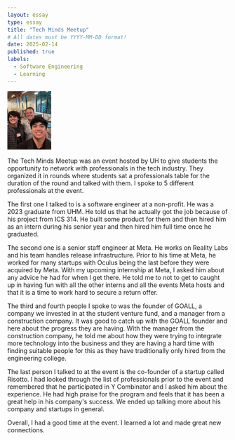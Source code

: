 ```yaml
---
layout: essay
type: essay
title: "Tech Minds Meetup"
# All dates must be YYYY-MM-DD format!
date: 2025-02-14
published: true
labels:
  - Software Engineering
  - Learning
---
```


<img width="100px" class="rounded float-start pe-4" src="../img/techmindsmeetup.jpeg">

The Tech Minds Meetup was an event hosted by UH to give students the opportunity to network with professionals in the tech industry. They organized it in rounds where students sat a professionals table for the duration of the round and talked with them. I spoke to 5 different professionals at the event.

The first one I talked to is a software engineer at a non-profit. He was a 2023 graduate from UHM. He told us that he actually got the job because of his project from ICS 314. He built some product for them and then hired him as an intern during his senior year and then hired him full time once he graduated.

The second one is a senior staff engineer at Meta. He works on Reality Labs and his team handles release infrastructure. Prior to his time at Meta, he worked for many startups with Oculus being the last before they were acquired by Meta. With my upcoming internship at Meta, I asked him about any advice he had for when I get there. He told me to not to get to caught up in having fun with all the other interns and all the events Meta hosts and that it is a time to work hard to secure a return offer.

The third and fourth people I spoke to was the founder of GOALL, a company we invested in at the student venture fund, and a manager from a construction company. It was good to catch up with the GOALL founder and here about the progress they are having. With the manager from the construction company, he told me about how they were trying to integrate more technology into the business and they are having a hard time with finding suitable people for this as they have traditionally only hired from the engineering college.

The last person I talked to at the event is the co-founder of a startup called Risotto. I had looked through the list of professionals prior to the event and remembered that he participated in Y Combinator and I asked him about the experience. He had high praise for the program and feels that it has been a great help in his company's success. We ended up talking more about his company and startups in general.

Overall, I had a good time at the event. I learned a lot and made great new connections.

